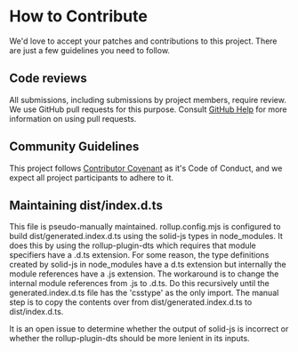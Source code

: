 # How to Contribute

We'd love to accept your patches and contributions to this project. There are just a few guidelines you need to follow.

## Code reviews

All submissions, including submissions by project members, require review. We
use GitHub pull requests for this purpose. Consult
[GitHub Help](https://help.github.com/articles/about-pull-requests/) for more
information on using pull requests.

## Community Guidelines

This project follows [Contributor Covenant](https://www.contributor-covenant.org/)
as it's Code of Conduct, and we expect all project participants to adhere to it.

## Maintaining dist/index.d.ts

This file is pseudo-manually maintained. rollup.config.mjs is configured to build dist/generated.index.d.ts using the solid-js types in node_modules. It does this by using the rollup-plugin-dts which requires that module specifiers have a .d.ts extension. For some reason, the type definitions created by solid-js in node_modules have a d.ts extension but internally the module references have a .js extension. The workaround is to change the internal module references from .js to .d.ts. Do this recursively until the generated.index.d.ts file has the 'csstype' as the only import. The manual step is to copy the contents over from dist/generated.index.d.ts to dist/index.d.ts.

It is an open issue to determine whether the output of solid-js is incorrect or whether the rollup-plugin-dts should be more lenient in its inputs.

